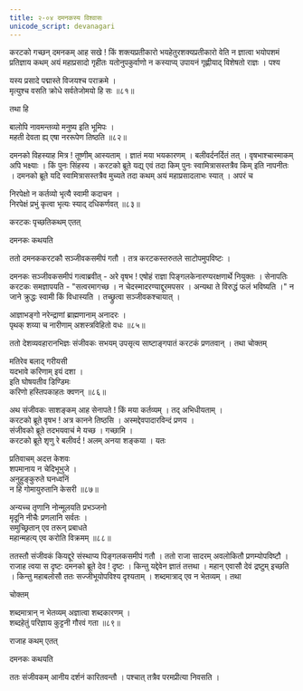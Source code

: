 ```yaml
---
title: २-०४ दमनकस्य विश्वासः
unicode_script: devanagari
---
```

करटको गच्छन् दमनकम् आह सखे ! किं शक्त्यप्रतीकारो भयहेतुरशक्यप्रतीकारो वेति न ज्ञात्वा भयोपशमं प्रतिज्ञाय कथम् अयं महाप्रसादो गृहीतः यतोनुपकुर्वाणो न कस्याप्य् उपायनं गृह्णीयाद् विशेषतो राज्ञः । पश्य

यस्य प्रसादे पद्मास्ते विजयश्च पराक्रमे ।  
मृत्युश्च वसति क्रोधे सर्वतेजोमयो हि सः ॥८१॥

तथा हि

बालोपि नावमन्तव्यो मनुष्य इति भूमिपः ।  
महती देवता ह्य् एषा नररूपेण तिष्ठति ॥८२॥

दमनको विहस्याह मित्र ! तूष्णीम् आस्यताम् । ज्ञातं मया भयकारणम् । बलीवर्दनर्दितं तत् । वृषभाश्चास्माकम् अपि भक्ष्याः । किं पुनः सिंहस्य । करटको ब्रूते यद्य् एवं तदा किम् पुनः स्वामित्रासस्तत्रैव किम् इति नापनीतः । दमनको ब्रूते यदि स्वामित्रासस्तत्रैव मुच्यते तदा कथम् अयं महाप्रसादलाभः स्यात् । अपरं च

निरपेक्षो न कर्तव्यो भृत्यै स्वामी कदाचन ।  
निरपेक्षं प्रभुं कृत्वा भृत्यः स्याद् दधिकर्णवत् ॥८३॥

करटकः पृच्छतिकथम् एतत्

दमनकः कथयति

<div class="js_include" url="../../upakathAH/02-03_durdAntanAmasimhakathA/"  newLevelForH1="3" includeTitle="true"> </div>

ततो दमनककरटकौ सञ्जीवकसमीपं गतौ । तत्र करटकस्तरुतले साटोपमुपविष्टः ।  

दमनकः सञ्जीवकसमीपं गत्वाब्रवीत् - अरे वृषभ ! एषोहं राज्ञा पिङ्गलकेनारण्यरक्षणार्थे नियुक्तः । सेनापतिः करटकः समज्ञापयति - "सत्वरमागच्छ । न चेदस्मादरण्याद्दूरमपसर । अन्यथा ते विरुद्धं फलं भविष्यति ।" न जाने क्रुद्धः स्वामी किं विधास्यति । तच्छ्रुत्वा सञ्जीवकश्चायात् ।  

आज्ञाभङ्गो नरेन्द्राणां ब्राह्मणानाम् अनादरः ।  
पृथक् शय्या च नारीणाम् अशस्त्रविहितो वधः ॥८५॥

ततो देशव्यवहारानभिज्ञः संजीवकः सभयम् उपसृत्य साष्टाङ्गपातं करटकं प्रणतवान् । तथा चोक्तम्

मतिरेव बलाद् गरीयसी   
यदभावे करिणाम् इयं दशा ।  
इति घोषयतीव डिण्डिमः   
करिणो हस्तिपकाहतः क्वणन् ॥८६॥

अथ संजीवकः साशङ्कम् आह सेनापते ! किं मया कर्तव्यम् । तद् अभिधीयताम् ।  
करटको ब्रूते वृषभ ! अत्र कानने तिष्ठसि । अस्मद्देवपादारविन्दं प्रणय ।  
संजीवको ब्रूते तदभयवाचं मे यच्छ । गच्छामि ।  
करटको ब्रूते शृणु रे बलीवर्द ! अलम् अनया शङ्कया । यतः

प्रतिवाचम् अदत्त केशवः   
शपमानाय न चेदिभूभुजे ।  
अनुहुङ्कुरुते घनध्वनिं   
न हि गोमायुरुतानि केसरी ॥८७॥

अन्यच्च
तृणानि नोन्मूलयति प्रभञ्जनो  
मृदूनि नीचैः प्रणलानि सर्वतः ।  
समुच्छ्रितान् एव तरून् प्रबाधते  
महान्महत्य् एव करोति विक्रमम् ॥८८॥

ततस्तौ संजीवकं कियद्दूरे संस्थाप्य पिङ्गलकसमीपं गतौ । ततो राजा सादरम् अवलोकितौ प्रणम्योपविष्टौ । राजाह त्वया स दृष्टः दमनको ब्रूते देव ! दृष्टः । किन्तु यद्देवेन ज्ञातं तत्तथा । महान् एवासौ देवं द्रष्टुम् इच्छति । किन्तु महाबलोसौ ततः सज्जीभूयोपविश्य दृश्यताम् । शब्दमात्राद् एव न भेतव्यम् । तथा

चोक्तम्

शब्दमात्रान् न भेतव्यम् अज्ञात्वा शब्दकारणम् ।  
शब्दहेतुं परिज्ञाय कुट्टनी गौरवं गता ॥८९॥

राजाह कथम् एतत्

दमनकः कथयति

<div class="js_include" url="../../upakathAH/02-04_karAlakuTTinIkathA/"  newLevelForH1="3" includeTitle="true"> </div>

ततः संजीवकम् आनीय दर्शनं कारितवन्तौ । पश्चात् तत्रैव परमप्रीत्या निवसति ।  
